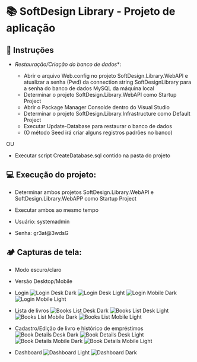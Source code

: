 # 📚 SoftDesign Library - Projeto de aplicação

## 🔧 Instruções

- *Restauração/Criação do banco de dados**:

  - Abrir o arquivo Web.config no projeto SoftDesign.Library.WebAPI e atualizar a senha (Pwd) da connection string SoftDesignLibrary para a senha do banco de dados MySQL da máquina local
  - Determinar o projeto SoftDesign.Library.WebAPI como Startup Project
  - Abrir o Package Manager Consolde dentro do Visual Studio
  - Determinar o projeto SoftDesign.Library.Infrastructure como Default Project
  - Executar Update-Database para restaurar o banco de dados
  - (O método Seed irá criar alguns registros padrões no banco)

OU

  - Executar script CreateDatabase.sql contido na pasta do projeto

## 💻 Execução do projeto:

  - Determinar ambos projetos SoftDesign.Library.WebAPI e SoftDesign.Library.WebAPP como Startup Project
  - Executar ambos ao mesmo tempo

  - Usuário: systemadmin
  - Senha: gr3at@3wdsG

## 🏕️ Capturas de tela:

  - Modo escuro/claro
  - Versão Desktop/Mobile

  - Login
![Login Desk Dark](https://github.com/user-attachments/assets/d57503fa-5c27-4df7-a745-f21beedd9d80)
![Login Desk Light](https://github.com/user-attachments/assets/a22fc090-3fe3-4921-9004-0dfc304f8af8)
![Login Mobile Dark](https://github.com/user-attachments/assets/26590330-f197-471d-81d8-28a5d5b8de3c)
![Login Mobile Light](https://github.com/user-attachments/assets/087d181a-5ce4-497e-bd33-8b358d22ead5)

  - Lista de livros
![Books List Desk Dark](https://github.com/user-attachments/assets/0d93b94d-3e80-4b7f-ac49-6aa5da2d0398)
![Books List Desk Light](https://github.com/user-attachments/assets/fca604a3-f7ad-433d-b067-27ec21d0e249)
![Books List Mobile Dark](https://github.com/user-attachments/assets/b110a629-7177-4cce-b79f-77b4dcd245fa)
![Books List Mobile Light](https://github.com/user-attachments/assets/303beeab-030e-4548-a9a3-ffd2c5dc0070)

  - Cadastro/Edição de livro e histórico de empréstimos
![Book Details Desk Dark](https://github.com/user-attachments/assets/e2a2dfd3-3903-4f80-bd53-e5cc710d7365)
![Book Details Desk Light](https://github.com/user-attachments/assets/fa4dedad-ca60-4e97-b9df-fb578cdbc2da)
![Book Details Mobile Dark](https://github.com/user-attachments/assets/9c1557e7-094a-49f7-bc55-e0e92a562cab)
![Book Details Mobile Light](https://github.com/user-attachments/assets/ea7d7330-38b0-40a0-91a3-03d9bafa7ace)

  - Dashboard
![Dashboard Light](https://github.com/user-attachments/assets/102061c4-2bfd-410d-8855-c6a6eb8eceab)
![Dashboard Dark](https://github.com/user-attachments/assets/be95f29f-b0fb-464a-ad23-2ea56c9cf4fc)
